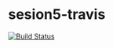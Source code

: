 # sesion5-travis
[![Build Status](https://travis-ci.com/organizacion-sesion-3-Juan-Armada/sesion5-travis.svg?branch=master)](https://travis-ci.com/organizacion-sesion-3-Juan-Armada/sesion5-travis)
